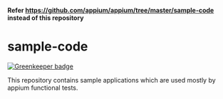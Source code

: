 **Refer https://github.com/appium/appium/tree/master/sample-code instead of this repository**

# sample-code

[![Greenkeeper badge](https://badges.greenkeeper.io/appium/sample-code.svg)](https://greenkeeper.io/)

This repository contains sample applications which are used mostly by appium functional tests.

